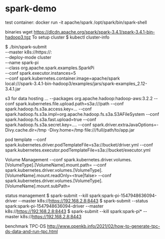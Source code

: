 # spark-demo

test container:
docker run -it apache/spark /opt/spark/bin/spark-shell

binaries
wget https://dlcdn.apache.org/spark/spark-3.4.1/spark-3.4.1-bin-hadoop3.tgz
To setup cluster
$ kubectl cluster-info

$ ./bin/spark-submit \
    --master k8s://https://<k8s-apiserver-host>:<k8s-apiserver-port> \
    --deploy-mode cluster \
    --name spark-pi \
    --class org.apache.spark.examples.SparkPi \
    --conf spark.executor.instances=5 \
    --conf spark.kubernetes.container.image=apache/spark \
    local:///spark-3.4.1-bin-hadoop3/examples/jars/spark-examples_2.12-3.4.1.jar

s3 for data hosting
...
--packages org.apache.hadoop:hadoop-aws:3.2.2
--conf spark.kubernetes.file.upload.path=s3a://<s3-bucket>/path
--conf spark.hadoop.fs.s3a.access.key=...
--conf spark.hadoop.fs.s3a.impl=org.apache.hadoop.fs.s3a.S3AFileSystem
--conf spark.hadoop.fs.s3a.fast.upload=true
--conf spark.hadoop.fs.s3a.secret.key=....
--conf spark.driver.extraJavaOptions=-Divy.cache.dir=/tmp -Divy.home=/tmp
file:///full/path/to/app.jar

pod template
--conf spark.kubernetes.driver.podTemplateFile=s3a://bucket/driver.yml
--conf spark.kubernetes.executor.podTemplateFile=s3a://bucket/executor.yml

Volume Management
--conf spark.kubernetes.driver.volumes.[VolumeType].[VolumeName].mount.path=<mount path>
--conf spark.kubernetes.driver.volumes.[VolumeType].[VolumeName].mount.readOnly=<true|false>
--conf spark.kubernetes.driver.volumes.[VolumeType].[VolumeName].mount.subPath=<mount subPath>

status management
$ spark-submit --kill spark:spark-pi-1547948636094-driver --master k8s://https://192.168.2.8:8443
$ spark-submit --status spark:spark-pi-1547948636094-driver --master  k8s://https://192.168.2.8:8443
$ spark-submit --kill spark:spark-pi* --master  k8s://https://192.168.2.8:8443

benchmark TPC-DS
http://www.openkb.info/2021/02/how-to-generate-tpc-ds-data-and-run-tpc.html





